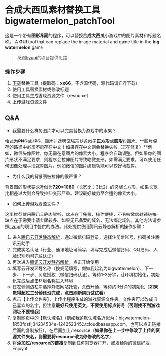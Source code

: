 # 合成大西瓜素材替换工具bigwatermelon_patchTool

这是一个带有**图形界面**的程序，可以替换**合成大西瓜**小游戏中的图片素材和标题名称。
A **GUI** tool that can replace the image material and game title in the **big watermelon** game

> 感谢[liyupi](https://github.com/liyupi/daxigua)的项目提供思路

### 操作步骤

 1. [下载](https://pan.baidu.com/s/1-VrDa5h94YymE8sDna1zkQ)替换工具（提取码：**xx66**。不含源代码，源代码请自行下载）
 2. 使用工具替换素材或修改标题
 3. 使用工具生成游戏资源文件（resource）
 4. 上传游戏资源文件

## Q&A

 - 我需要什么样的图片才可以完美替换为游戏中的水果？
 
 格式为**PNG**或**JPG**，图片非透明区域形状近似于**正方形**或**圆形**的图片。**图片保存的路径中必须不能存在中文！如果存在中文则会替换失败（正在修复）**例如，微信头像图片。你无需在意图片的像素大小，程序会自动调整。但如果你的图片形状不满足要求，则程序会拉伸图片导致略微变形。如需满足要求，可以使用任何图像处理手段裁剪图片，例如微信的图片编辑功能可以较好地裁剪。
 
 - 为什么我的背景图被拉伸的很严重？
 
 背景图的形状要求近似为**720*1080**（长宽比：3比2）的竖版长方形，如果长宽比相差过大则会导致拉伸变形严重。建议最好裁剪至合适的像素大小。
 
 - 如何上传游戏资源文件？

这里推荐使用腾讯云静态解析，优点在于免费、操作便捷、不易被微信封锁链接。缺点在于需要申请步骤较多、如果无已备案的域名，无法绑定域名。其他方法请参照[liyupi](https://github.com/liyupi/daxigua)的项目中提供的办法。此处提供使用腾讯云静态解析的操作步骤：

 1. 进入[腾讯云开发静态解析](https://cloud.tencent.com/product/wh)，通过微信扫码登录，选择注册新账号，扫码关注腾讯云助手
 2. 完成实名认证（行业、通讯地址可简写，填写完成后微信扫码、QQ扫码、人脸识别均可完成认证）
 3. 再次进入[腾讯云开发静态解析](https://cloud.tencent.com/product/wh)，点击开始使用
 4. 填写云开发环境名称（按规范填写，例如我起名为bigwatermelon）、下一步、下一步、同意授权（微信扫码认证）。等待1-3分钟，让环境初始化，初始化完成后点击环境名称进入环境
 5. 在左侧侧边栏中选择静态网站托管，点击开通，等待约3分钟的初始化（**如果觉得超过三分钟还没完成，点击刷新网页试试看**）
 6. 点击【上传文件夹】，上传小程序生成的游戏资源文件夹。文件夹可以改成自己喜欢的名字，但注意**最好只使用英文，不要使用标点符号（否则找不到游戏网址不要怪我）**
 7. 复制网页中的【默认域名】（例如我的默认域名近似为：bigwatermelon-1R53fdsfij34234534e-1242523452.tcloudbaseapp.com，也可以点击链接后面的复制按钮），在后面加上/resource（**如果你在上一步中修改了上传的资源文件夹名，则需要将resource改为你修改的名字**）
 8. 将**添加过/resource的链接**复制到任何浏览器打开，或发给你的微信好友，Enjoy it
